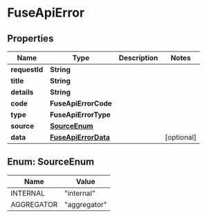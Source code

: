 

# FuseApiError


## Properties

| Name | Type | Description | Notes |
|------------ | ------------- | ------------- | -------------|
|**requestId** | **String** |  |  |
|**title** | **String** |  |  |
|**details** | **String** |  |  |
|**code** | **FuseApiErrorCode** |  |  |
|**type** | **FuseApiErrorType** |  |  |
|**source** | [**SourceEnum**](#SourceEnum) |  |  |
|**data** | [**FuseApiErrorData**](FuseApiErrorData.md) |  |  [optional] |



## Enum: SourceEnum

| Name | Value |
|---- | -----|
| INTERNAL | &quot;internal&quot; |
| AGGREGATOR | &quot;aggregator&quot; |



